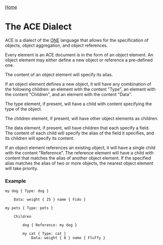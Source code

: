[Home](https://github.com/Gallery-of-Kaeon/Kaeon-ACE/blob/master/README.md)

# The ACE Dialect

ACE is a dialect of the [ONE](https://github.com/Gallery-of-Kaeon/Kaeon-FUSION/blob/master/Kaeon%20FUSION/Documentation/1%20-%20Foundations/1%20-%20ONE/README.md) language that allows for the specification of objects,
object aggregation, and object references.

Every element is an ACE document is in the form of an object element.
An object element may either define a new object or reference a pre-defined one.

The content of an object element will specify its alias.

If an object element defines a new object,
it will have any combination of the following children:
an element with the content "Type",
an element with the content "Children",
and an element with the content "Data".

The type element,
if present,
will have a child with content specifying the type of the object.

The children element,
if present,
will have other object elements as children.

The data element,
if present,
will have children that each specify a field.
The content of each child will specify the alias of the field it specifies,
and its children will specify its content.

If an object element references an existing object,
it will have a single child with the content "Reference".
The reference element will have a child with content that matches the alias of another object element.
If the specified alias matches the alias of two or more objects,
the nearest object element will take priority.

### Example

    my dog { Type: dog }

    	Data: weight { 25 } name { Fido }

    my pets { Type: pets }

    	Children

    		dog { Reference: my dog }

    		my cat { Type: cat }
    			Data: weight { 8 } name { Fluffy }